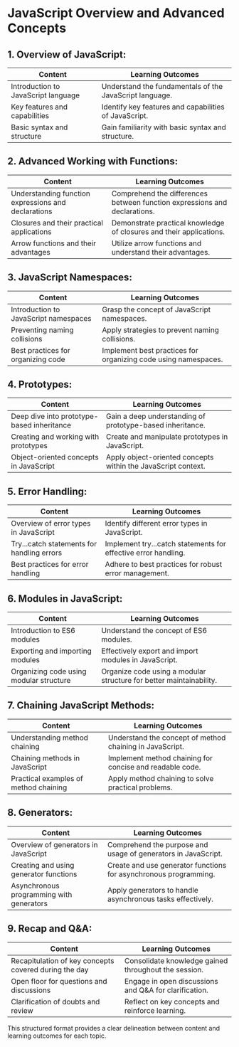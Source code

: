 # JavaScript Overview and Advanced Concepts

## 1. Overview of JavaScript:

| Content                               | Learning Outcomes                                      |
|---------------------------------------|--------------------------------------------------------|
| Introduction to JavaScript language   | Understand the fundamentals of the JavaScript language.|
| Key features and capabilities         | Identify key features and capabilities of JavaScript.  |
| Basic syntax and structure             | Gain familiarity with basic syntax and structure.      |

## 2. Advanced Working with Functions:

| Content                                       | Learning Outcomes                                            |
|-----------------------------------------------|--------------------------------------------------------------|
| Understanding function expressions and declarations | Comprehend the differences between function expressions and declarations. |
| Closures and their practical applications     | Demonstrate practical knowledge of closures and their applications.      |
| Arrow functions and their advantages          | Utilize arrow functions and understand their advantages.               |

## 3. JavaScript Namespaces:

| Content                                   | Learning Outcomes                                      |
|-------------------------------------------|--------------------------------------------------------|
| Introduction to JavaScript namespaces     | Grasp the concept of JavaScript namespaces.             |
| Preventing naming collisions              | Apply strategies to prevent naming collisions.          |
| Best practices for organizing code         | Implement best practices for organizing code using namespaces.|

## 4. Prototypes:

| Content                                   | Learning Outcomes                                      |
|-------------------------------------------|--------------------------------------------------------|
| Deep dive into prototype-based inheritance | Gain a deep understanding of prototype-based inheritance.|
| Creating and working with prototypes       | Create and manipulate prototypes in JavaScript.        |
| Object-oriented concepts in JavaScript    | Apply object-oriented concepts within the JavaScript context.|

## 5. Error Handling:

| Content                                   | Learning Outcomes                                      |
|-------------------------------------------|--------------------------------------------------------|
| Overview of error types in JavaScript      | Identify different error types in JavaScript.           |
| Try...catch statements for handling errors | Implement try...catch statements for effective error handling.|
| Best practices for error handling          | Adhere to best practices for robust error management.   |

## 6. Modules in JavaScript:

| Content                                   | Learning Outcomes                                      |
|-------------------------------------------|--------------------------------------------------------|
| Introduction to ES6 modules               | Understand the concept of ES6 modules.                  |
| Exporting and importing modules           | Effectively export and import modules in JavaScript.   |
| Organizing code using modular structure   | Organize code using a modular structure for better maintainability.|

## 7. Chaining JavaScript Methods:

| Content                                   | Learning Outcomes                                      |
|-------------------------------------------|--------------------------------------------------------|
| Understanding method chaining             | Understand the concept of method chaining in JavaScript.|
| Chaining methods in JavaScript            | Implement method chaining for concise and readable code.|
| Practical examples of method chaining      | Apply method chaining to solve practical problems.      |

## 8. Generators:

| Content                                   | Learning Outcomes                                      |
|-------------------------------------------|--------------------------------------------------------|
| Overview of generators in JavaScript      | Comprehend the purpose and usage of generators in JavaScript.|
| Creating and using generator functions    | Create and use generator functions for asynchronous programming.|
| Asynchronous programming with generators | Apply generators to handle asynchronous tasks effectively.|

## 9. Recap and Q&A:

| Content                                   | Learning Outcomes                                      |
|-------------------------------------------|--------------------------------------------------------|
| Recapitulation of key concepts covered during the day | Consolidate knowledge gained throughout the session.   |
| Open floor for questions and discussions   | Engage in open discussions and Q&A for clarification.   |
| Clarification of doubts and review         | Reflect on key concepts and reinforce learning.         |

This structured format provides a clear delineation between content and learning outcomes for each topic.
